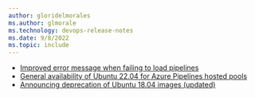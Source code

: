 ```yaml
---
author: gloridelmorales
ms.author: glmorale
ms.technology: devops-release-notes
ms.date: 9/8/2022
ms.topic: include
---
```


- [Improved error message when failing to load pipelines](#improved-error-message-when-failing-to-load-pipelines)
- [General availability of Ubuntu 22.04 for Azure Pipelines hosted pools](#general-availability-of-ubuntu-2204-for-azure-pipelines-hosted-pools)
- [Announcing deprecation of Ubuntu 18.04 images (updated)](#announcing-deprecation-of-ubuntu-1804-images-updated)